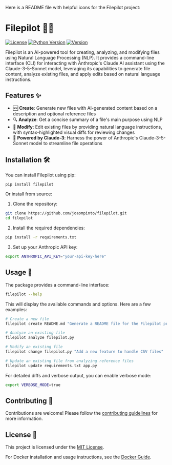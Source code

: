 Here is a README file with helpful icons for the Filepilot project:

# Filepilot 🚀✨

[![License](https://img.shields.io/badge/license-MIT-blue.svg)](LICENSE)
[![Python Version](https://img.shields.io/badge/python-3.9+-blue.svg)](https://www.python.org/downloads/)
[![Version](https://img.shields.io/badge/version-0.1.0-blue.svg)]()

Filepilot is an AI-powered tool for creating, analyzing, and modifying files using Natural Language Processing (NLP). It provides a command-line interface (CLI) for interacting with Anthropic's Claude AI assistant using the Claude-3-5-Sonnet model, leveraging its capabilities to generate file content, analyze existing files, and apply edits based on natural language instructions.

## Features ✨

- 🆕 **Create**: Generate new files with AI-generated content based on a description and optional reference files 
- 🔍 **Analyze**: Get a concise summary of a file's main purpose using NLP
- 🚀 **Modify**: Edit existing files by providing natural language instructions, with syntax-highlighted visual diffs for reviewing changes
- 🤖 **Powered by Claude-3**: Harness the power of Anthropic's Claude-3-5-Sonnet model to streamline file operations

## Installation 🛠️

You can install Filepilot using pip:

```bash
pip install filepilot
```

Or install from source:

1. Clone the repository:

```bash
git clone https://github.com/joaompinto/filepilot.git
cd filepilot
```

2. Install the required dependencies:

```bash
pip install -r requirements.txt
```

3. Set up your Anthropic API key:

```bash
export ANTHROPIC_API_KEY="your-api-key-here"
```

## Usage 📖

The package provides a command-line interface:

```bash
filepilot --help
```

This will display the available commands and options. Here are a few examples:

```bash
# Create a new file
filepilot create README.md "Generate a README file for the Filepilot project"

# Analyze an existing file
filepilot analyze filepilot.py

# Modify an existing file
filepilot change filepilot.py "Add a new feature to handle CSV files"

# Update an existing file from analyzing reference files
filepilot update requirements.txt app.py
```

For detailed diffs and verbose output, you can enable verbose mode:

```bash
export VERBOSE_MODE=true
```

## Contributing 🤝

Contributions are welcome! Please follow the [contributing guidelines](CONTRIBUTING.md) for more information.

## License 📄

This project is licensed under the [MIT License](LICENSE).

For Docker installation and usage instructions, see the [Docker Guide](README.Docker).
